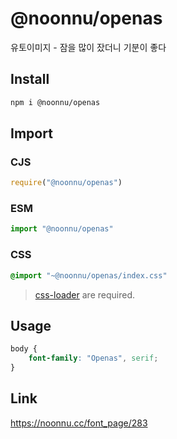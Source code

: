 # @noonnu/openas
유토이미지 - 잠을 많이 잤더니 기분이 좋다

## Install
```sh
npm i @noonnu/openas
```
## Import
### CJS
```js
require("@noonnu/openas")
```
### ESM
```js
import "@noonnu/openas"
```
### CSS 
```css
@import "~@noonnu/openas/index.css"
```
> [css-loader](https://github.com/webpack-contrib/css-loader) are required.

## Usage
```css
body {
    font-family: "Openas", serif;
}
```

## Link
https://noonnu.cc/font_page/283